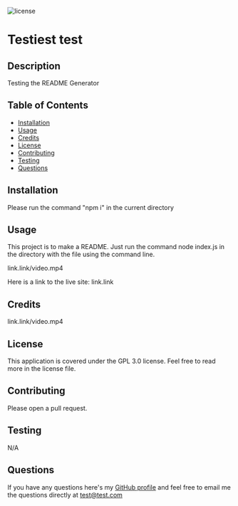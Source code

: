 ![license](https://img.shields.io/static/v1?label=license&message=GPL%203.0&color=blueviolet)

# Testiest test

## Description
Testing the README Generator

## Table of Contents

- [Installation](#installation)
- [Usage](#usage)
- [Credits](#credits)
- [License](#license)
- [Contributing](#contributing)
- [Testing](#testing)
- [Questions](#questions)

## Installation

Please run the command "npm i" in the current directory

## Usage

This project is to make a README. Just run the command node index.js in the directory with the file using the command line.

link.link/video.mp4

Here is a link to the live site: link.link

<!-- Here is a slot to put in screenshots -->




## Credits 

link.link/video.mp4

## License

This application is covered under the GPL 3.0 license. Feel free to read more in the license file.

## Contributing

Please open a pull request.

## Testing

N/A 

## Questions

If you have any questions here's my [GitHub profile](https://github.com/FruityOkapi) and feel free to email me the questions directly at test@test.com